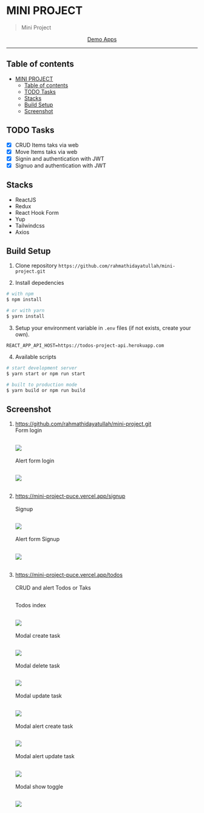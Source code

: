 # MINI PROJECT

> Mini Project

<p align="center">
  <a href="https://reactjs.org/">
    Demo Apps
  </a>
</p>

----

## Table of contents
- [MINI PROJECT](#-mini-project)
  - [Table of contents](#table-of-contents)
  - [TODO Tasks](#todo-tasks)
  - [Stacks](#stacks)
  - [Build Setup](#build-setup)
  - [Screenshot](#Screenshot)

## TODO Tasks
- [x] CRUD Items taks via web
- [x] Move Items taks via web
- [x] Signin and authentication with JWT
- [x] Signuo and authentication with JWT

## Stacks
- ReactJS
- Redux
- React Hook Form
- Yup
- Tailwindcss
- Axios

## Build Setup
1. Clone repository
`https://github.com/rahmathidayatullah/mini-project.git`

2. Install depedencies
```bash
# with npm
$ npm install

# or with yarn
$ yarn install
```

3. Setup your environment variable in `.env` files (if not exists, create your own).
```env
REACT_APP_API_HOST=https://todos-project-api.herokuapp.com

```

4. Available scripts
```bash
# start development server
$ yarn start or npm run start

# built to production mode
$ yarn build or npm run build
```

## Screenshot

1. https://github.com/rahmathidayatullah/mini-project.git <br />
   Form login
   ##
   <img src="screenshot/form-login.png"> <br/><br/>
   Alert form login
   ##
   <img src="screenshot/alert-form-login.png"><br /><br />
   
2. https://mini-project-puce.vercel.app/signup <br /><br />
   Signup
   ##
   <img src="screenshot/form-signup.png"> <br /><br/>
   Alert form Signup
   ##
   <img src="screenshot/alert-form-signup.png"> <br /><br />

3. https://mini-project-puce.vercel.app/todos <br /><br />
   CRUD and alert Todos or Taks 
   ##
   Todos index
   ##
   <img src="screenshot/todos.png"><br /><br />
   Modal create task
   ##
   <img src="screenshot/modal-create-task.png"><br /><br />
   Modal delete task
   ##
   <img src="screenshot/modal-delete-task.png"><br /><br />
   Modal update task
   ##
   <img src="screenshot/modal-update-task.png"><br /><br />
   Modal alert create task
   ##
   <img src="screenshot/alert-modal-create-task.png"><br /><br />
   Modal alert update task
   ##
   <img src="screenshot/alert-modal-update-task.png"><br /><br />
   Modal show toggle
   ##
   <img src="screenshot/show-toggle.png">
